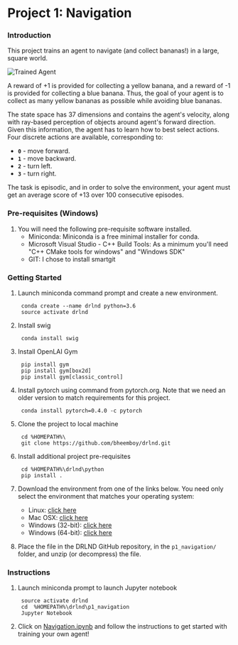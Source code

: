 [//]: # (Image References)

[image1]: https://user-images.githubusercontent.com/10624937/42135619-d90f2f28-7d12-11e8-8823-82b970a54d7e.gif "Trained Agent"

# Project 1: Navigation

### Introduction

This project trains an agent to navigate (and collect bananas!) in a large, square world.  

![Trained Agent][image1]

A reward of +1 is provided for collecting a yellow banana, and a reward of -1 is provided for collecting a blue banana.  Thus, the goal of your agent is to collect as many yellow bananas as possible while avoiding blue bananas.  

The state space has 37 dimensions and contains the agent's velocity, along with ray-based perception of objects around agent's forward direction.  Given this information, the agent has to learn how to best select actions.  Four discrete actions are available, corresponding to:
- **`0`** - move forward.
- **`1`** - move backward.
- **`2`** - turn left.
- **`3`** - turn right.

The task is episodic, and in order to solve the environment, your agent must get an average score of +13 over 100 consecutive episodes.

### Pre-requisites (Windows)

1. You  will need the following pre-requisite software installed.
    - Miniconda: Miniconda is a free minimal installer for conda.
    - Microsoft Visual Studio - C++ Build Tools: As a minimum you'll need "C++ CMake tools for windows" and "Windows SDK"
    - GIT: I chose to install smartgit

### Getting Started

1. Launch miniconda command prompt and create a new environment.

        conda create --name drlnd python=3.6
        source activate drlnd

2. Install swig

        conda install swig
    
3. Install OpenLAI Gym

        pip install gym
        pip install gym[box2d]
        pip install gym[classic_control]

4. Install pytorch using command from pytorch.org. Note that we need an older version to match requirements for this project.     

        conda install pytorch=0.4.0 -c pytorch

5. Clone the project to local machine

        cd %HOMEPATH%\
        git clone https://github.com/bheemboy/drlnd.git

6. Install additional project pre-requisites

        cd %HOMEPATH%\drlnd\python
        pip install .

7. Download the environment from one of the links below.  You need only select the environment that matches your operating system:
    - Linux: [click here](https://s3-us-west-1.amazonaws.com/udacity-drlnd/P1/Banana/Banana_Linux.zip)
    - Mac OSX: [click here](https://s3-us-west-1.amazonaws.com/udacity-drlnd/P1/Banana/Banana.app.zip)
    - Windows (32-bit): [click here](https://s3-us-west-1.amazonaws.com/udacity-drlnd/P1/Banana/Banana_Windows_x86.zip)
    - Windows (64-bit): [click here](https://s3-us-west-1.amazonaws.com/udacity-drlnd/P1/Banana/Banana_Windows_x86_64.zip)
    
8. Place the file in the DRLND GitHub repository, in the `p1_navigation/` folder, and unzip (or decompress) the file. 

### Instructions

1. Launch miniconda prompt to launch Jupyter notebook
        
        source activate drlnd
        cd  %HOMEPATH%\drlnd\p1_navigation
        Jupyter Notebook

2. Click on [Navigation.ipynb](Navigation.ipynb) and follow the instructions to get started with training your own agent!  
